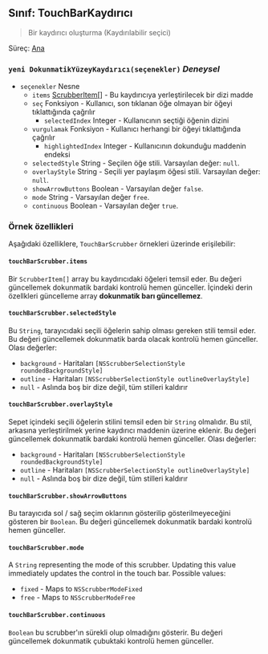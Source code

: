 ## Sınıf: TouchBarKaydırıcı

> Bir kaydırıcı oluşturma (Kaydırılabilir seçici)

Süreç: [Ana](../tutorial/quick-start.md#main-process)

### `yeni DokunmatikYüzeyKaydırıcı(seçenekler)` *Deneysel*

* `seçenekler` Nesne 
  * `items` [ScrubberItem[]](structures/scrubber-item.md) - Bu kaydırıcıya yerleştirilecek bir dizi madde
  * `seç` Fonksiyon - Kullanıcı, son tıklanan öğe olmayan bir öğeyi tıklattığında çağrılır 
    * `selectedIndex` Integer - Kullanıcının seçtiği öğenin dizini
  * `vurgulamak` Fonksiyon - Kullanıcı herhangi bir öğeyi tıklattığında çağrılır 
    * `highlightedIndex` Integer - Kullanıcının dokunduğu maddenin endeksi
  * `selectedStyle` String - Seçilen öğe stili. Varsayılan değer: `null`.
  * `overlayStyle` String - Seçili yer paylaşım öğesi stili. Varsayılan değer: `null`.
  * `showArrowButtons` Boolean - Varsayılan değer `false`.
  * `mode` String - Varsayılan değer `free`.
  * `continuous` Boolean - Varsayılan değer `true`.

### Örnek özellikleri

Aşağıdaki özelliklere, `TouchBarScrubber` örnekleri üzerinde erişilebilir:

#### `touchBarScrubber.items`

Bir `ScrubberItem[]` array bu kaydırıcıdaki öğeleri temsil eder. Bu değeri güncellemek dokunmatik bardaki kontrolü hemen günceller. İçindeki derin özellkleri güncelleme array **dokunmatik barı güncellemez**.

#### `touchBarScrubber.selectedStyle`

Bu `String`, tarayıcıdaki seçili öğelerin sahip olması gereken stili temsil eder. Bu değeri güncellemek dokunmatik barda olacak kontrolü hemen günceller. Olası değerler:

* `background` - Haritaları `[NSScrubberSelectionStyle roundedBackgroundStyle]`
* `outline` - Haritaları `[NSScrubberSelectionStyle outlineOverlayStyle]`
* `null` - Aslında boş bir dize değil, tüm stilleri kaldırır

#### `touchBarScrubber.overlayStyle`

Sepet içindeki seçili öğelerin stilini temsil eden bir `String` olmalıdır. Bu stil, arkasına yerleştirilmek yerine kaydırıcı maddenin üzerine eklenir. Bu değeri güncellemek dokunmatik bardaki kontrolü hemen günceller. Olası değerler:

* `background` - Haritaları `[NSScrubberSelectionStyle roundedBackgroundStyle]`
* `outline` - Haritaları `[NSScrubberSelectionStyle outlineOverlayStyle]`
* `null` - Aslında boş bir dize değil, tüm stilleri kaldırır

#### `touchBarScrubber.showArrowButtons`

Bu tarayıcıda sol / sağ seçim oklarının gösterilip gösterilmeyeceğini gösteren bir `Boolean`. Bu değeri güncellemek dokunmatik bardaki kontrolü hemen günceller.

#### `touchBarScrubber.mode`

A `String` representing the mode of this scrubber. Updating this value immediately updates the control in the touch bar. Possible values:

* `fixed` - Maps to `NSScrubberModeFixed`
* `free` - Maps to `NSScrubberModeFree`

#### `touchBarScrubber.continuous`

`Boolean` bu scrubber'ın sürekli olup olmadığını gösterir. Bu değeri güncellemek dokunmatik çubuktaki kontrolü hemen günceller.